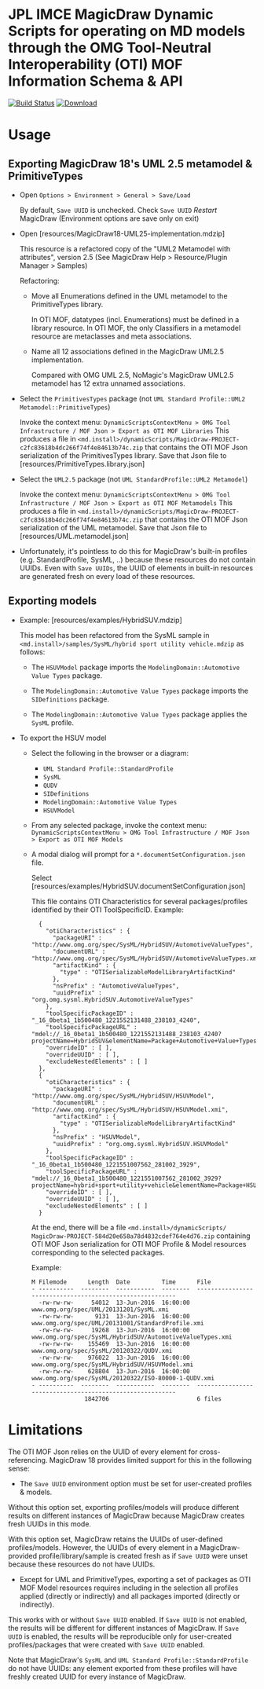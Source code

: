 # JPL IMCE MagicDraw Dynamic Scripts for operating on MD models through the OMG Tool-Neutral Interoperability (OTI) MOF Information Schema & API

[![Build Status](https://travis-ci.org/TIWG/imce.oti.mof.magicdraw.dynamicscripts.svg?branch=master)](https://travis-ci.org/TIWG/imce.oti.mof.magicdraw.dynamicscripts)
[ ![Download](https://api.bintray.com/packages/tiwg/org.omg.tiwg/imce.oti.mof.magicdraw.dynamicscripts/images/download.svg) ](https://bintray.com/tiwg/org.omg.tiwg/imce.oti.mof.magicdraw.dynamicscripts/_latestVersion)
 
# Usage

## Exporting MagicDraw 18's UML 2.5 metamodel & PrimitiveTypes

- Open `Options > Environment > General > Save/Load`

  By default, `Save UUID` is unchecked.
  Check `Save UUID`
  *Restart* MagicDraw (Environment options are save only on exit)

- Open [resources/MagicDraw18-UML25-implementation.mdzip]

  This resource is a refactored copy of the "UML2 Metamodel with attributes", version 2.5
  (See MagicDraw Help > Resource/Plugin Manager > Samples)

  Refactoring:

  - Move all Enumerations defined in the UML metamodel to the PrimitiveTypes library.

    In OTI MOF, datatypes (incl. Enumerations) must be defined in a library resource.
    In OTI MOF, the only Classifiers in a metamodel resource are metaclasses and meta associations.

  - Name all 12 associations defined in the MagicDraw UML2.5 implementation.

    Compared with OMG UML 2.5, NoMagic's MagicDraw UML2.5 metamodel has 12 extra unnamed associations.

- Select the `PrimitivesTypes` package (not `UML Standard Profile::UML2 Metamodel::PrimitiveTypes`)

  Invoke the context menu: `DynamicScriptsContextMenu > OMG Tool Infrastructure / MOF Json > Export as OTI MOF Libraries`
  This produces a file in `<md.install>/dynamicScripts/MagicDraw-PROJECT-c2fc83618b4dc266f74f4e84613b74c.zip`
  that contains the OTI MOF Json serialization of the PrimitivesTypes library.
  Save that Json file to [resources/PrimitiveTypes.library.json]

- Select the `UML2.5` package (not `UML StandardProfile::UML2 Metamodel`)

  Invoke the context menu: `DynamicScriptsContextMenu > OMG Tool Infrastructure / MOF Json > Export as OTI MOF Metamodels`
    This produces a file in `<md.install>/dynamicScripts/MagicDraw-PROJECT-c2fc83618b4dc266f74f4e84613b74c.zip`
    that contains the OTI MOF Json serialization of the UML metamodel.
    Save that Json file to [resources/UML.metamodel.json]

- Unfortunately, it's pointless to do this for MagicDraw's built-in profiles (e.g. StandardProfile, SysML, ..)
  because these resources do not contain UUIDs. Even with `Save UUIDs`, the UUID of elements in built-in resources
  are generated fresh on every load of these resources.

## Exporting models

- Example: [resources/examples/HybridSUV.mdzip]

  This model has been refactored from the SysML sample in `<md.install>/samples/SysML/hybrid sport utility vehicle.mdzip`
  as follows:

  - The `HSUVModel` package imports the `ModelingDomain::Automotive Value Types` package.

  - The `ModelingDomain::Automotive Value Types` package imports the `SIDefinitions` package.

  - The `ModelingDomain::Automotive Value Types` package applies the `SysML` profile.

- To export the HSUV model

  - Select the following in the browser or a diagram:

    - `UML Standard Profile::StandardProfile`
    - `SysML`
    - `QUDV`
    - `SIDefinitions`
    - `ModelingDomain::Automotive Value Types`
    - `HSUVModel`

  - From any selected package, invoke the context menu:
    `DynamicScriptsContextMenu > OMG Tool Infrastructure / MOF Json > Export as OTI MOF Models`

  - A modal dialog will prompt for a `*.documentSetConfiguration.json` file.

    Select [resources/examples/HybridSUV.documentSetConfiguration.json]

    This file contains OTI Characteristics for several packages/profiles identified by their OTI ToolSpecificID.
    Example:

    ```
      {
        "otiCharacteristics" : {
          "packageURI" : "http://www.omg.org/spec/SysML/HybridSUV/AutomotiveValueTypes",
          "documentURL" : "http://www.omg.org/spec/SysML/HybridSUV/AutomotiveValueTypes.xmi",
          "artifactKind" : {
            "type" : "OTISerializableModelLibraryArtifactKind"
          },
          "nsPrefix" : "AutomotiveValueTypes",
          "uuidPrefix" : "org.omg.sysml.HybridSUV.AutomotiveValueTypes"
        },
        "toolSpecificPackageID" : "_16_0beta1_1b500480_1221552131488_238103_4240",
        "toolSpecificPackageURL" : "mdel://_16_0beta1_1b500480_1221552131488_238103_4240?projectName=HybridSUV&elementName=Package+Automotive+Value+Types&metaType=Package&elementQName=ModelingDomain%3A%3AAutomotive+Value+Types",
        "overrideID" : [ ],
        "overrideUUID" : [ ],
        "excludeNestedElements" : [ ]
      },
      {
        "otiCharacteristics" : {
          "packageURI" : "http://www.omg.org/spec/SysML/HybridSUV/HSUVModel",
          "documentURL" : "http://www.omg.org/spec/SysML/HybridSUV/HSUVModel.xmi",
          "artifactKind" : {
            "type" : "OTISerializableModelLibraryArtifactKind"
          },
          "nsPrefix" : "HSUVModel",
          "uuidPrefix" : "org.omg.sysml.HybridSUV.HSUVModel"
        },
        "toolSpecificPackageID" : "_16_0beta1_1b500480_1221551007562_281002_3929",
        "toolSpecificPackageURL" : "mdel://_16_0beta1_1b500480_1221551007562_281002_3929?projectName=hybrid+sport+utility+vehicle&elementName=Package+HSUVModel&metaType=Package&elementQName=HSUVModel",
        "overrideID" : [ ],
        "overrideUUID" : [ ],
        "excludeNestedElements" : [ ]
      }
    ```

    At the end, there will be a file `<md.install>/dynamicScripts/ MagicDraw-PROJECT-584d20e658a78d4832cdef764e4d76.zip`
    containing OTI MOF Json serialization for OTI MOF Profile & Model resources corresponding to the selected packages.

    Example:

    ```
    M Filemode      Length  Date         Time      File
    - ----------  --------  -----------  --------  ---------------------------------------------------------
      -rw-rw-rw-     54012  13-Jun-2016  16:00:00  www.omg.org/spec/UML/20131201/SysML.xmi
      -rw-rw-rw-      9131  13-Jun-2016  16:00:00  www.omg.org/spec/UML/20131001/StandardProfile.xmi
      -rw-rw-rw-     19268  13-Jun-2016  16:00:00  www.omg.org/spec/SysML/HybridSUV/AutomotiveValueTypes.xmi
      -rw-rw-rw-    155469  13-Jun-2016  16:00:00  www.omg.org/spec/SysML/20120322/QUDV.xmi
      -rw-rw-rw-    976022  13-Jun-2016  16:00:00  www.omg.org/spec/SysML/HybridSUV/HSUVModel.xmi
      -rw-rw-rw-    628804  13-Jun-2016  16:00:00  www.omg.org/spec/SysML/20120322/ISO-80000-1-QUDV.xmi
    - ----------  --------  -----------  --------  ---------------------------------------------------------
                   1842706                         6 files
    ```

# Limitations

The OTI MOF Json relies on the UUID of every element for cross-referencing.
MagicDraw 18 provides limited support for this in the following sense:

- The `Save UUID` environment option must be set for user-created profiles & models.

Without this option set, exporting profiles/models will produce different results on different instances of MagicDraw
because MagicDraw creates fresh UUIDs in this mode.

With this option set, MagicDraw retains the UUIDs of user-defined profiles/models.
However, the UUIDs of every element in a MagicDraw-provided profile/library/sample is created fresh
as if `Save UUID` were unset because these resources do not have UUIDs.

- Except for UML and PrimitiveTypes, exporting a set of packages as OTI MOF Model resources requires including in the
selection all profiles applied (directly or indirectly) and all packages imported (directly or indirectly).

This works with or without `Save UUID` enabled.
If `Save UUID` is not enabled, the results will be different for different instances of MagicDraw.
If `Save UUID` is enabled, the results will be reproducible only for user-created profiles/packages
that were created with `Save UUID` enabled.

Note that MagicDraw's `SysML` and `UML Standard Profile::StandardProfile` do not have UUIDs:
any element exported from these profiles will have freshly created UUID for every instance of MagicDraw.